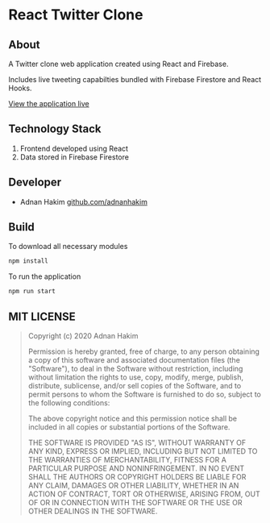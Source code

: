 # React Twitter Clone

## About

A Twitter clone web application created using React and Firebase.

Includes live tweeting capabilties bundled with Firebase Firestore and React Hooks.

[View the application live](https://react-twitter-clone-app.herokuapp.com/)

## Technology Stack

1. Frontend developed using React
1. Data stored in Firebase Firestore

## Developer

-  Adnan Hakim [github.com/adnanhakim](https://github.com/adnanhakim)

## Build

To download all necessary modules

```javascript
npm install
```

To run the application

```javascript
npm run start
```

## MIT LICENSE

> Copyright (c) 2020 Adnan Hakim
>
> Permission is hereby granted, free of charge, to any person obtaining a copy
> of this software and associated documentation files (the "Software"), to deal
> in the Software without restriction, including without limitation the rights
> to use, copy, modify, merge, publish, distribute, sublicense, and/or sell
> copies of the Software, and to permit persons to whom the Software is
> furnished to do so, subject to the following conditions:
>
> The above copyright notice and this permission notice shall be included in all
> copies or substantial portions of the Software.
>
> THE SOFTWARE IS PROVIDED "AS IS", WITHOUT WARRANTY OF ANY KIND, EXPRESS OR
> IMPLIED, INCLUDING BUT NOT LIMITED TO THE WARRANTIES OF MERCHANTABILITY,
> FITNESS FOR A PARTICULAR PURPOSE AND NONINFRINGEMENT. IN NO EVENT SHALL THE
> AUTHORS OR COPYRIGHT HOLDERS BE LIABLE FOR ANY CLAIM, DAMAGES OR OTHER
> LIABILITY, WHETHER IN AN ACTION OF CONTRACT, TORT OR OTHERWISE, ARISING FROM,
> OUT OF OR IN CONNECTION WITH THE SOFTWARE OR THE USE OR OTHER DEALINGS IN THE
> SOFTWARE.
